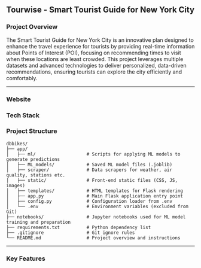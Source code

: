 
## Tourwise - Smart Tourist Guide for New York City 

###  Project Overview
The Smart Tourist Guide for New York City is an innovative plan designed to enhance the travel experience for tourists by providing real-time information about Points of Interest (POI), focusing on recommending times to visit when these locations are least crowded. This project leverages multiple datasets and advanced technologies to deliver personalized, data-driven recommendations, ensuring tourists can explore the city efficiently and comfortably.



------

### Website



### Tech Stack





###  Project Structure

```
dbbikes/
├── app/
│   ├── ml/                   # Scripts for applying ML models to generate predictions
│   ├── ML_models/            # Saved ML model files (.joblib)
│   ├── scraper/              # Data scrapers for weather, air quality, stations etc.
│   ├── static/               # Front-end static files (CSS, JS, images)
│   ├── templates/            # HTML templates for Flask rendering
│   ├── app.py                # Main Flask application entry point
│   ├── config.py             # Configuration loader from .env
│   └── .env                  # Environment variables (excluded from Git)
├── notebooks/                # Jupyter notebooks used for ML model training and preparation
├── requirements.txt          # Python dependency list
├── .gitignore                # Git ignore rules
└── README.md                 # Project overview and instructions
```

---

### Key Features
